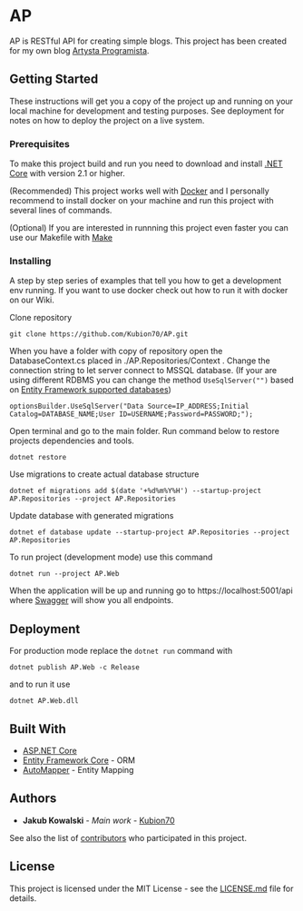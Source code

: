 # AP

AP is RESTful API for creating simple blogs. This project has been created for my own blog [Artysta Programista](https://artystaprogramista.pl).

## Getting Started

These instructions will get you a copy of the project up and running on your local machine for development and testing purposes. See deployment for notes on how to deploy the project on a live system.

### Prerequisites

To make this project build and run you need to download and install [.NET Core](https://www.microsoft.com/net/download) with version 2.1 or higher.

(Recommended) This project works well with [Docker](https://www.docker.com/) and I personally recommend to install docker on your machine and run this project with several lines of commands. 

(Optional) If you are interested in runnning this project even faster you can use our Makefile with [Make](https://www.gnu.org/software/make/)

### Installing

A step by step series of examples that tell you how to get a development env running. If you want to use docker check out how to run it with docker on our Wiki.

Clone repository 

```
git clone https://github.com/Kubion70/AP.git
```

When you have a folder with copy of repository open the DatabaseContext.cs placed in  ./AP.Repositories/Context . Change the connection string to let server connect to MSSQL database. (If your are using different RDBMS you can change the method `UseSqlServer("")` based on [Entity Framework supported databases](https://entityframework.net/supported-database-providers))

```
optionsBuilder.UseSqlServer("Data Source=IP_ADDRESS;Initial Catalog=DATABASE_NAME;User ID=USERNAME;Password=PASSWORD;");
```

Open terminal and go to the main folder. Run command below to restore projects dependencies and tools.

```
dotnet restore
```

Use migrations to create actual database structure

```
dotnet ef migrations add $(date '+%d%m%Y%H') --startup-project AP.Repositories --project AP.Repositories
```

Update database with generated migrations

```
dotnet ef database update --startup-project AP.Repositories --project AP.Repositories
```

To run project (development mode) use this command

```
dotnet run --project AP.Web
```

When the application will be up and running go to https://localhost:5001/api where  [Swagger](https://swagger.io/) will show you all endpoints.

## Deployment

For production mode replace the `dotnet run` command with

```
dotnet publish AP.Web -c Release
```

and to run it use

```
dotnet AP.Web.dll
```

## Built With

* [ASP.NET Core](https://docs.microsoft.com/en-us/aspnet/core/getting-started/?view=aspnetcore-2.1&tabs=linux)
* [Entity Framework Core](https://docs.microsoft.com/en-us/ef/core/) - ORM
* [AutoMapper](http://docs.automapper.org/en/stable/index.html) - Entity Mapping

## Authors

* **Jakub Kowalski** - *Main work* - [Kubion70](https://github.com/Kubion70)

See also the list of [contributors](https://github.com/Kubion70/AP/contributors) who participated in this project.

## License

This project is licensed under the MIT License - see the [LICENSE.md](LICENSE.md) file for details.

